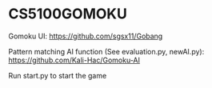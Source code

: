 # CS5100GOMOKU

Gomoku UI: https://github.com/sgsx11/Gobang

Pattern matching AI function (See evaluation.py, newAI.py): https://github.com/Kali-Hac/Gomoku-AI

Run start.py to start the game
